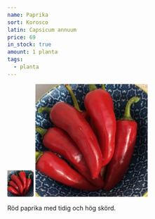 ```yaml
---
name: Paprika
sort: Korosco
latin: Capsicum annuum
price: 69
in_stock: true
amount: 1 planta
tags:
  - planta
---
```


<img src="/img/plant-paprika-korosco.jpg" width="60" data-srcset="1x, 1.5x, 2x" alt="Paprika Korosco" class="thumb">
<img src="/img/plant-paprika-korosco.jpg" width="256" data-srcset="1x, 1.5x, 2x" alt="Paprika Korosco">

Röd paprika med tidig och hög skörd.
